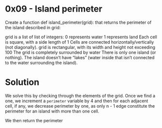 # 0x09 - Island perimeter

Create a function def island_perimeter(grid): that returns the perimeter of the island described in grid:

grid is a list of list of integers:
0 represents water
1 represents land
Each cell is square, with a side length of 1
Cells are connected horizontally/vertically (not diagonally).
grid is rectangular, with its width and height not exceeding 100
The grid is completely surrounded by water
There is only one island (or nothing).
The island doesn’t have “lakes” (water inside that isn’t connected to the water surrounding the island).

# Solution 
We solve this by checking through the elements of the grid. 
Once we find a one, we increment a `perimeter` variable by 4 and then for each adjacent cell, if any, we decrease perimeter by one, as only n - 1 edge constitute the perimeter for an island with more than one cell.

We then return the perimeter

